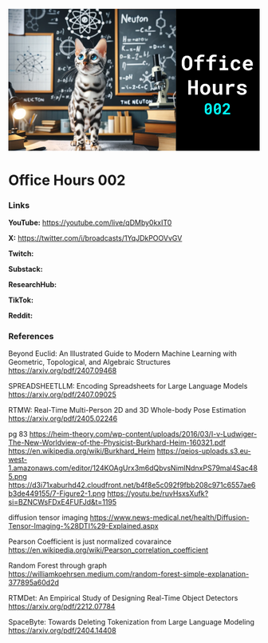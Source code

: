 ![thumbnail](thumbnail.png)

# Office Hours 002

### Links

**YouTube:** https://youtube.com/live/qDMby0kxIT0

**X:** https://twitter.com/i/broadcasts/1YqJDkPOOVvGV

**Twitch:**

**Substack:**

**ResearchHub:**

**TikTok:**

**Reddit:**

### References

Beyond Euclid: An Illustrated Guide to Modern Machine Learning with Geometric, Topological, and Algebraic Structures
https://arxiv.org/pdf/2407.09468

SPREADSHEETLLM: Encoding Spreadsheets for Large Language Models
https://arxiv.org/pdf/2407.09025

RTMW: Real-Time Multi-Person 2D and 3D Whole-body Pose Estimation
https://arxiv.org/pdf/2405.02246

pg 83
https://heim-theory.com/wp-content/uploads/2016/03/I-v-Ludwiger-The-New-Worldview-of-the-Physicist-Burkhard-Heim-160321.pdf
https://en.wikipedia.org/wiki/Burkhard_Heim
https://qeios-uploads.s3.eu-west-1.amazonaws.com/editor/124KOAgUrx3m6dQbvsNimlNdnxPS79mal4Sac485.png
https://d3i71xaburhd42.cloudfront.net/b4f8e5c092f9fbb208c971c6557ae6b3de449155/7-Figure2-1.png
https://youtu.be/ruvHsxsXufk?si=BZNCWsFDxE4FUFJd&t=1195

diffusion tensor imaging
https://www.news-medical.net/health/Diffusion-Tensor-Imaging-%28DTI%29-Explained.aspx

Pearson Coefficient is just normalized covaraince
https://en.wikipedia.org/wiki/Pearson_correlation_coefficient

Random Forest through graph
https://williamkoehrsen.medium.com/random-forest-simple-explanation-377895a60d2d

RTMDet: An Empirical Study of Designing Real-Time Object Detectors
https://arxiv.org/pdf/2212.07784

SpaceByte: Towards Deleting Tokenization from Large Language Modeling
https://arxiv.org/pdf/2404.14408
